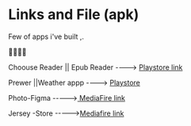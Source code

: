 # Links and File (apk)
Few of apps i've built ,.

💺💺💺💺

Choouse Reader || Epub Reader ----> <a href = "https://play.google.com/store/apps/details?id=com.choouse.choouse">Playstore link</a>

Prewer ||Weather appp  ----> <a href="https://play.google.com/store/apps/details?id=com.choouse.prewer/" target="_blank">Playstore</a>

Photo-Figma            -----><a href="https://www.mediafire.com/file/hnedmy91zxofjpp/photo_figma.apk/file/" target="UI -only [apk]"> MediaFire link</a>


Jersey -Store           -----><a href="https://www.mediafire.com/file/wi1rnjka3687l93/ecommerce_jersey_shop.apk/file/" target="UI -only [apk]">Mediafire link</a>
